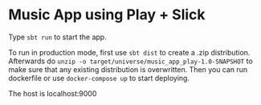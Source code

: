 # Music App using Play + Slick

Type `sbt run` to start the app. 

To run in production mode, first use `sbt dist` to create a .zip distribution.
Afterwards do `unzip -o target/universe/music_app_play-1.0-SNAPSHOT` to make sure that any
existing distribution is overwritten. Then you can run dockerfile or use `docker-compose up` to start 
deploying.

The host is localhost:9000  
